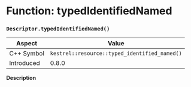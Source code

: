 
# Function: typedIdentifiedNamed
### `Descriptor.typedIdentifiedNamed()`

| Aspect | Value |
| --- | --- |
| C++ Symbol | `kestrel::resource::typed_identified_named()` |
| Introduced | 0.8.0 |

**Description**


